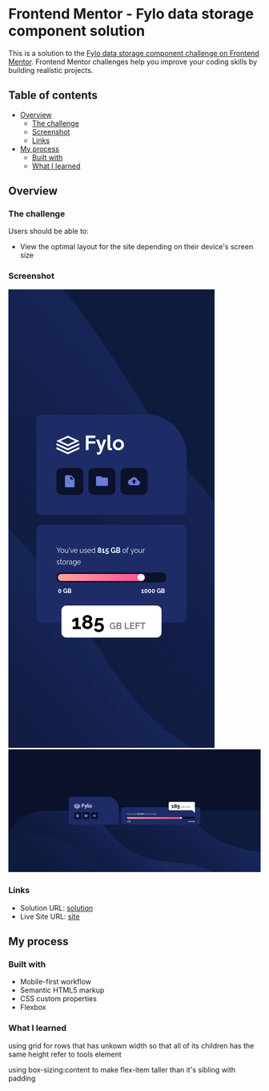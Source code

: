 # Frontend Mentor - Fylo data storage component solution

This is a solution to the [Fylo data storage component challenge on Frontend Mentor](https://www.frontendmentor.io/challenges/fylo-data-storage-component-1dZPRbV5n). Frontend Mentor challenges help you improve your coding skills by building realistic projects.

## Table of contents

- [Overview](#overview)
  - [The challenge](#the-challenge)
  - [Screenshot](#screenshot)
  - [Links](#links)
- [My process](#my-process)
  - [Built with](#built-with)
  - [What I learned](#what-i-learned)

## Overview

### The challenge

Users should be able to:

- View the optimal layout for the site depending on their device's screen size

### Screenshot

![mobile screenshot](./screenshots/mobile-screenshot.png)
![desktop screenshot](./screenshots/desktop-screenshot.png)

### Links

- Solution URL: [solution](https://github.com/mohamedyasser27/)
- Live Site URL: [site](https://mohamedyasser27.github.io/)

## My process

### Built with

- Mobile-first workflow
- Semantic HTML5 markup
- CSS custom properties
- Flexbox

### What I learned

 using grid for rows that has unkown width so that all of its children has the same height
refer to tools element

using box-sizing:content to make flex-item taller than it's sibling with padding
